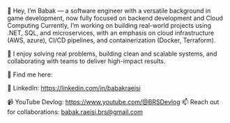 👋 Hey, I’m Babak — a software engineer with a versatile background in game development, now fully focused on backend development and Cloud Computing 
Currently, I’m working on building real-world projects using .NET, SQL, and microservices, with an emphasis on cloud infrastructure (AWS, azure), CI/CD pipelines, and containerization (Docker, Terraform).

🔧 I enjoy solving real problems, building clean and scalable systems, and collaborating with teams to deliver high-impact results.

🔗 Find me here:


💼 LinkedIn: https://linkedin.com/in/babakraeisi

📹 YouTube Devlog: https://www.youtube.com/@BRSDevlog
📫 Reach out for collaborations: babak.raeisi.brs@gmail.com
<!---
BabakRaeisi/BabakRaeisi is a ✨ special ✨ repository because its `README.md` (this file) appears on your GitHub profile.
You can click the Preview link to take a look at your changes.
--->
